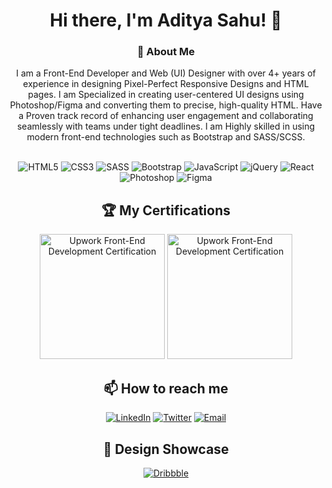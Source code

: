 <div align="center">


# Hi there, I'm Aditya Sahu! 👋

<h3>🚀 About Me</h3>

I am a Front-End Developer and Web (UI) Designer with over 4+ years of experience in designing Pixel-Perfect Responsive Designs and HTML pages. I am Specialized in creating user-centered UI designs using Photoshop/Figma and converting them to precise, high-quality HTML. Have a Proven track record of enhancing user engagement and collaborating seamlessly with teams under tight deadlines. I am Highly skilled in using modern front-end technologies such as Bootstrap and SASS/SCSS.  <br> <br>

![HTML5](https://img.shields.io/badge/html5-%23E34F26.svg?style=for-the-badge&logo=html5&logoColor=white)
![CSS3](https://img.shields.io/badge/css3-%231572B6.svg?style=for-the-badge&logo=css3&logoColor=white)
![SASS](https://img.shields.io/badge/Sass-%23CC6699.svg?style=for-the-badge&logo=sass&logoColor=white)
![Bootstrap](https://img.shields.io/badge/Bootstrap-%23712CF9.svg?style=for-the-badge&logo=bootstrap&logoColor=white)
![JavaScript](https://img.shields.io/badge/javascript-%23323330.svg?style=for-the-badge&logo=javascript&logoColor=%23F7DF1E)
![jQuery](https://img.shields.io/badge/jquery-%230769AD.svg?style=for-the-badge&logo=jquery&logoColor=white)
![React](https://img.shields.io/badge/react-%2320232a.svg?style=for-the-badge&logo=react&logoColor=%2361DAFB)
![Photoshop](https://img.shields.io/badge/Adobe%20Photoshop-%2331A8FF.svg?style=for-the-badge&logo=adobephotoshop&logoColor=white)
![Figma](https://img.shields.io/badge/figma-white.svg?style=for-the-badge&logo=figma&logoColor=%23231A8FF)

## 🏆 My Certifications

<img src="https://www.upwork.com/mc/documents/front-end-development.png" alt="Upwork Front-End Development Certification" width="200">
<img src="https://www.upwork.com/mc/documents/css-front-end-development.png" alt="Upwork Front-End Development Certification" width="200">


## 📫 How to reach me

[![LinkedIn](https://img.shields.io/badge/-LinkedIn-blue?style=for-the-badge&logo=linkedin&logoColor=white)](https://www.linkedin.com/in/imadityasahu)
[![Twitter](https://img.shields.io/badge/Twitter-%231DA1F2.svg?style=for-the-badge&logo=twitter&logoColor=white)](https://twitter.com/meAdityaSahu)
[![Email](https://img.shields.io/badge/Email-D14836?style=for-the-badge&logo=gmail&logoColor=white)](mailto:aditya.webartist@gmail.com)


## 🎨 Design Showcase

[![Dribbble](https://img.shields.io/badge/Dribbble-%23EA4C89.svg?style=for-the-badge&logo=dribbble&logoColor=white)](https://dribbble.com/adityasahu)

</div>
